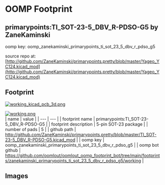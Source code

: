 # OOMP Footprint  
## primarypoints:TI_SOT-23-5_DBV_R-PDSO-G5  by ZaneKaminski  
  
oomp key: oomp_zanekaminski_primarypoints_ti_sot_23_5_dbv_r_pdso_g5  
  
source repo at: [http://github.com/ZaneKaminski/primarypoints.pretty/blob/master/Yageo_YC124.kicad_mod](http://github.com/ZaneKaminski/primarypoints.pretty/blob/master/Yageo_YC124.kicad_mod)  
## Footprint  
  
[![working_kicad_pcb_3d.png](working_kicad_pcb_3d_600.png)](working_kicad_pcb_3d.png)  
  
[![working.png](working_600.png)](working.png)  
| name | value | 
| --- | --- | 
| footprint name | primarypoints:TI_SOT-23-5_DBV_R-PDSO-G5 | 
| footprint description | 5-pin SOT-23 package | 
| number of pads | 5 | 
| github path | http://github.com/ZaneKaminski/primarypoints.pretty/blob/master/TI_SOT-23-5_DBV_R-PDSO-G5.kicad_mod | 
| oomp key | oomp_zanekaminski_primarypoints_ti_sot_23_5_dbv_r_pdso_g5 | 
| oomp bot github | https://github.com/oomlout/oomlout_oomp_footprint_bot/tree/main/footprints/zanekaminski_primarypoints_ti_sot_23_5_dbv_r_pdso_g5/working | 
## Images  

